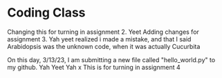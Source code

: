 # Coding Class
Changing this for turning in assignment 2. Yeet
Adding changes for assignment 3. Yah yeet
realized i made a mistake, and that I said Arabidopsis was the unknown code, when it was actually Cucurbita

On this day, 3/13/23, I am submitting a new file called "hello_world.py" to my github. Yah Yeet Yah
x
This is for turning in assignment 4
